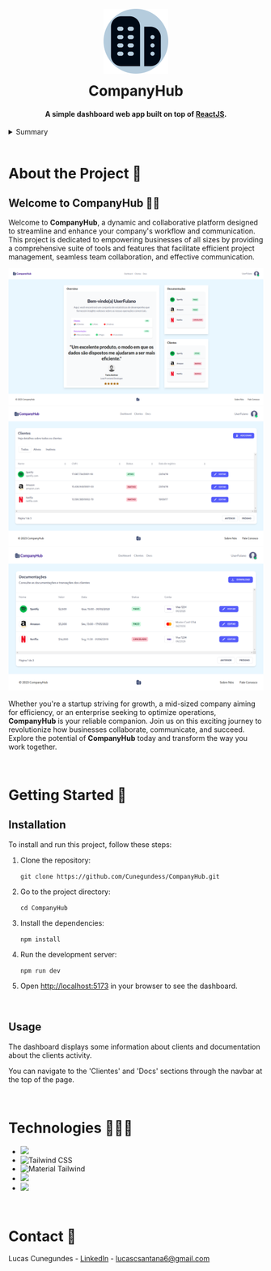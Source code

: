 <a name="readme-top"></a>

<h1 align="center">
  <br>
  <a href="http://github.com/Cunegundess/CompanyHub">
  <img src="./img/construcao.png" 
  alt="CompayHub" 
  style="margin-bottom: 10px;">
  </a>
  <br>
  CompanyHub
  <br>
</h1>

<h4 align="center">A simple dashboard web app built on top of <a href="https://react.dev/" target="_blank">ReactJS</a>.</h4>


<!-- TABLE OF CONTENTS -->
<details>
  <summary>Summary</summary>
  <ol>
    <li>
      <a href="#About-the-Project">About the Project</a>
        <ul>
          <li>
            <a href="#getting-started">Getting Started</a>
          <li><a href="#Installation">Installation</a></li>
          <li><a href="#Usage">Usage</a></li>
    </li>
        <li><a href="#Technologies">Technologies</a></li>
      </ul>
    </li>
    <li><a href="#Contact">Contact</a></li>
  </ol>
</details>
</br>

<!-- Sobre o Projeto -->

<a id="About-the-Project"></a>
# About the Project 📜

<h2>Welcome to CompanyHub 👋🏻</h2>

Welcome to **CompanyHub**, a dynamic and collaborative platform designed to streamline and enhance your company's workflow and communication. This project is dedicated to empowering businesses of all sizes by providing a comprehensive suite of tools and features that facilitate efficient project management, seamless team collaboration, and effective communication.

<img src="./img/Screenshot%20from%202023-08-05%2000-23-56.png" alt="Preview 1">
<img src="./img/Screenshot%20from%202023-08-04%2023-23-43.png" alt="Preview 2">
<img src="./img/Screenshot%20from%202023-08-04%2023-23-00.png" alt="Preview 3">

Whether you're a startup striving for growth, a mid-sized company aiming for efficiency, or an enterprise seeking to optimize operations, **CompanyHub** is your reliable companion. Join us on this exciting journey to revolutionize how businesses collaborate, communicate, and succeed. Explore the potential of **CompanyHub** today and transform the way you work together.

</br>


<a id="Getting-Started"></a>
# Getting Started 🏁

<a id="Installation"></a>
## Installation

To install and run this project, follow these steps:

   
1.  Clone the repository:

    `git clone https://github.com/Cunegundess/CompanyHub.git`

3.  Go to the project directory:

    `cd CompanyHub`

4.  Install the dependencies:

    `npm install`

5.  Run the development server:

    `npm run dev`

6.  Open [http://localhost:5173](http://localhost:5173/) in your browser to see the dashboard.

</br>

<a id="Usage"></a>
## Usage

The dashboard displays some information about clients and documentation about the clients activity.

You can navigate to the 'Clientes' and 'Docs' sections through the navbar at the top of the page.


</br>

<a id="Technologies"></a>
# Technologies 🧑🏻‍💻

- <img src="https://img.shields.io/badge/HTML5-E34F26?style=for-the-badge&logo=html5&logoColor=white" />
- <img src="https://img.shields.io/badge/-Tailwind_CSS-38B2AC?style=for-the-badge&logo=tailwind-css&logoColor=white" alt="Tailwind CSS">
- <img src="https://img.shields.io/badge/-Material_Tailwind-6B7280?style=for-the-badge&logo=material-design&logoColor=white" alt="Material Tailwind">
- <img src="https://img.shields.io/badge/TypeScript-007ACC?style=for-the-badge&logo=typescript&logoColor=white" />
- <img src="https://img.shields.io/badge/React-61DAFB?style=for-the-badge&logo=react&logoColor=black" />

</br>

<a id="Contact"></a>
# Contact 📨

Lucas Cunegundes - [LinkedIn](https://www.linkedin.com/in/lucas-cunegundes) - lucascsantana6@gmail.com
